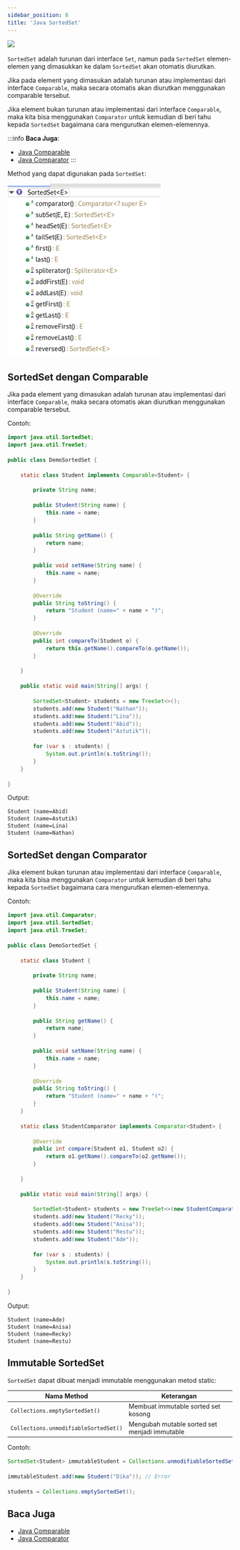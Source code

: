 ```yaml
---
sidebar_position: 8
title: 'Java SortedSet'
---
```


![](https://files.codingninjas.in/article_images/sortedset-0-1649608675.webp)

`SortedSet` adalah turunan dari interface `Set`, namun pada `SortedSet` elemen-elemen yang dimasukkan ke dalam `SortedSet` akan otomatis diurutkan.

Jika pada element yang dimasukan adalah turunan atau implementasi dari interface `Comparable`, maka secara otomatis akan diurutkan menggunakan comparable tersebut.

Jika element bukan turunan atau implementasi dari interface `Comparable`, maka kita bisa menggunakan `Comparator` untuk kemudian di beri tahu kepada `SortedSet` bagaimana cara mengurutkan elemen-elemennya.

:::info
__Baca Juga__:
* [Java Comparable](/blog/java-comparable-interface) 
* [Java Comparator](/blog/java-comparator-interface)
:::

Method yang dapat digunakan pada `SortedSet`:

![](/img/java/sortedset.png)

## SortedSet dengan Comparable

Jika pada element yang dimasukan adalah turunan atau implementasi dari interface `Comparable`, maka secara otomatis akan diurutkan menggunakan comparable tersebut.

Contoh:

```java
import java.util.SortedSet;
import java.util.TreeSet;

public class DemoSortedSet {
	
	static class Student implements Comparable<Student> {
		
		private String name;

		public Student(String name) {
			this.name = name;
		}

		public String getName() {
			return name;
		}

		public void setName(String name) {
			this.name = name;
		}

		@Override
		public String toString() {
			return "Student (name=" + name + ")";
		}

		@Override
		public int compareTo(Student o) {
			return this.getName().compareTo(o.getName());
		}	
		
	}
	
	public static void main(String[] args) {
		
		SortedSet<Student> students = new TreeSet<>();
		students.add(new Student("Nathan"));
		students.add(new Student("Lina"));
		students.add(new Student("Abid"));
		students.add(new Student("Astutik"));
		
		for (var s : students) {
			System.out.println(s.toString());
		}
	}

}
```

Output:

```
Student (name=Abid)
Student (name=Astutik)
Student (name=Lina)
Student (name=Nathan)
```

## SortedSet dengan Comparator

Jika element bukan turunan atau implementasi dari interface `Comparable`, maka kita bisa menggunakan `Comparator` untuk kemudian di beri tahu kepada `SortedSet` bagaimana cara mengurutkan elemen-elemennya.

Contoh:

```java
import java.util.Comparator;
import java.util.SortedSet;
import java.util.TreeSet;

public class DemoSortedSet {
	
	static class Student {
		
		private String name;

		public Student(String name) {
			this.name = name;
		}

		public String getName() {
			return name;
		}

		public void setName(String name) {
			this.name = name;
		}

		@Override
		public String toString() {
			return "Student (name=" + name + ")";
		}
	}
	
	static class StudentComparator implements Comparator<Student> {

		@Override
		public int compare(Student o1, Student o2) {
			return o1.getName().compareTo(o2.getName());
		}
		
	}
	
	public static void main(String[] args) {
		
		SortedSet<Student> students = new TreeSet<>(new StudentComparator());
		students.add(new Student("Recky"));
		students.add(new Student("Anisa"));
		students.add(new Student("Restu"));
		students.add(new Student("Ade"));
		
		for (var s : students) {
			System.out.println(s.toString());
		}
	}

}
```

Output:

```
Student (name=Ade)
Student (name=Anisa)
Student (name=Recky)
Student (name=Restu)
```

## Immutable SortedSet

`SortedSet` dapat dibuat menjadi immutable menggunakan metod static:

|Nama Method | Keterangan |
|---|---|
| `Collections.emptySortedSet()` | Membuat immutable sorted set kosong |
| `Collections.unmodifiableSortedSet()` | Mengubah mutable sorted set menjadi immutable |

Contoh:

```java
SortedSet<Student> immutableStudent = Collections.unmodifiableSortedSet(students);
	
immutableStudent.add(new Student("Dika")); // Error 
	
students = Collections.emptySortedSet();
```

## Baca Juga

* [Java Comparable](/blog/java-comparable-interface) 
* [Java Comparator](/blog/java-comparator-interface)